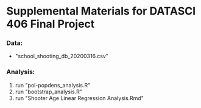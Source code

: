 # **Supplemental Materials for DATASCI 406 Final Project**

### Data:
- "school_shooting_db_20200316.csv"

### Analysis:
1. run "pol-popdens_analysis.R"
2. run "bootstrap_analysis.R"
3. run "Shooter Age Linear Regression Analysis.Rmd"
